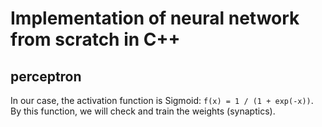 # Implementation of neural network from scratch in C++
## perceptron

In our case, the activation function is Sigmoid: `f(x) = 1 / (1 + exp(-x))`.\
By this function, we will check and train the weights (synaptics).

